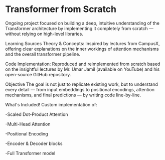 # Transformer from Scratch

Ongoing project focused on building a deep, intuitive understanding of the Transformer architecture by implementing it completely from scratch — without relying on high-level libraries.

Learning Sources
Theory & Concepts: Inspired by lectures from CampusX, offering clear explanations on the inner workings of attention mechanisms and the overall transformer pipeline.

Code Implementation: Reproduced and reimplemented from scratch based on the insightful lectures by Mr. Umar Jamil (available on YouTube) and his open-source GitHub repository.

Objective
The goal is not just to replicate existing work, but to understand every detail — from input embeddings to positional encodings, attention mechanisms, and final predictions — by writing code line-by-line.

What's Included!
Custom implementation of:

-Scaled Dot-Product Attention

-Multi-Head Attention

-Positional Encoding

-Encoder & Decoder blocks

-Full Transformer model

